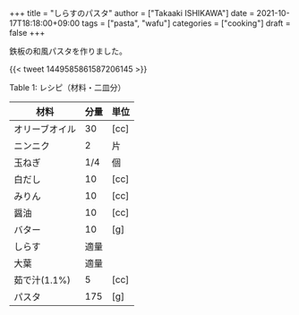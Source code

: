 +++
title = "しらすのパスタ"
author = ["Takaaki ISHIKAWA"]
date = 2021-10-17T18:18:00+09:00
tags = ["pasta", "wafu"]
categories = ["cooking"]
draft = false
+++

鉄板の和風パスタを作りました。  

{{< tweet 1449585861587206145 >}}  

<div class="table-caption">
  <span class="table-number">Table 1</span>:
  レシピ（材料・二皿分）
</div>

| 材料      | 分量 | 単位 |
|---------|----|----|
| オリーブオイル | 30  | [cc] |
| ニンニク  | 2   | 片   |
| 玉ねぎ    | 1/4 | 個   |
| 白だし    | 10  | [cc] |
| みりん    | 10  | [cc] |
| 醤油      | 10  | [cc] |
| バター    | 10  | [g]  |
| しらす    | 適量 |      |
| 大葉      | 適量 |      |
| 茹で汁(1.1%) | 5   | [cc] |
| パスタ    | 175 | [g]  |
